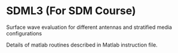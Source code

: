 # SDML3 (For SDM Course)
Surface wave evaluation for different antennas and stratified media configurations

Details of matlab routines described in Matlab instruction file.
